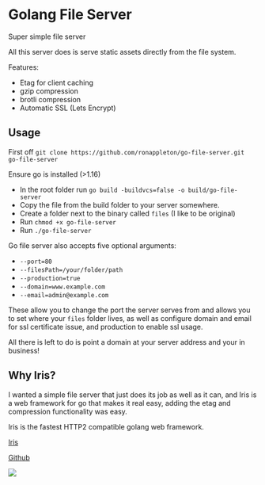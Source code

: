 # Golang File Server

Super simple file server

All this server does is serve static assets directly from the file system.

Features:

 - Etag for client caching
 - gzip compression
 - brotli compression
 - Automatic SSL (Lets Encrypt)

## Usage

First off `git clone https://github.com/ronappleton/go-file-server.git go-file-server`

Ensure go is installed (>1.16)
 
- In the root folder run `go build -buildvcs=false -o build/go-file-server`
- Copy the file from the build folder to your server somewhere.
- Create a folder next to the binary called `files` (I like to be original)
- Run `chmod +x go-file-server`
- Run `./go-file-server`

Go file server also accepts five optional arguments:

- `--port=80`
- `--filesPath=/your/folder/path`
- `--production=true`
- `--domain=www.example.com`
- `--email=admin@example.com`

These allow you to change the port the server serves from and allows you to set where your `files` folder lives,
as well as configure domain and email for ssl certificate issue, and production to enable ssl usage.

All there is left to do is point a domain at your server address and your in business!


## Why Iris?

I wanted a simple file server that just does its job as well as it can, and Iris is a web framework for go
that makes it real easy, adding the etag and compression functionality was easy.

Iris is the fastest HTTP2 compatible golang web framework.

[Iris](https://www.iris-go.com/)

[Github](https://github.com/kataras/iris)

![](https://github.com/kataras/server-benchmarks)
